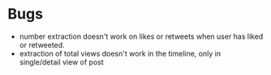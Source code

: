 # Bugs

- number extraction doesn't work on likes or retweets when user has liked or retweeted.
- extraction of total views doesn't work in the timeline, only in single/detail view of post
